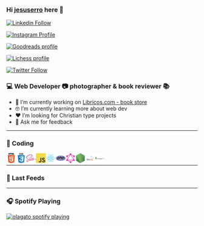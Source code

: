 ### Hi [jesuserro](https://jesuserro.com) here 👋

[![Linkedin Follow](https://img.shields.io/badge/LinkedIn-0077B5?style=for-the-badge&logo=linkedin&logoColor=white)][lk]

[![Instagram Profile](https://img.shields.io/badge/Instagram-E4405F?style=for-the-badge&logo=instagram&logoColor=white)][ig]

[![Goodreads profile](https://img.shields.io/badge/Goodreads-372213?style=for-the-badge&logo=goodreads&logoColor=white)][gr]

[![Lichess profile](https://img.shields.io/badge/Lichess-393732?style=for-the-badge&logo=lichess&logoColor=white)][lc]

[![Twitter Follow](https://img.shields.io/twitter/follow/jesuserro?color=1DA1F2&label=jesuserro&logo=twitter&style=for-the-badge)][tw]



### 💻 Web Developer 📷 photographer & book reviewer 📚

- 🔭 I’m currently working on [Libricos.com - book store](https://libricos.com)
- 🤓 I’m currently learning more about web dev
- ❤️ I’m looking for Christian type projects
- 💬 Ask me for feedback

---

### 🚀 Coding

<img align="left" alt="HTML5" width="26px" src="https://raw.githubusercontent.com/github/explore/80688e429a7d4ef2fca1e82350fe8e3517d3494d/topics/html/html.png" />

<img align="left" alt="CSS3" width="26px" src="https://raw.githubusercontent.com/github/explore/80688e429a7d4ef2fca1e82350fe8e3517d3494d/topics/css/css.png" />

<img align="left" alt="Sass" width="26px" src="https://raw.githubusercontent.com/github/explore/80688e429a7d4ef2fca1e82350fe8e3517d3494d/topics/sass/sass.png" />

<img align="left" alt="JavaScript" width="26px" src="https://raw.githubusercontent.com/github/explore/80688e429a7d4ef2fca1e82350fe8e3517d3494d/topics/javascript/javascript.png" />

<img align="left" alt="React" width="26px" src="https://raw.githubusercontent.com/github/explore/80688e429a7d4ef2fca1e82350fe8e3517d3494d/topics/react/react.png" />

<img align="left" alt="Php" width="26px" src="https://raw.githubusercontent.com/github/explore/80688e429a7d4ef2fca1e82350fe8e3517d3494d/topics/php/php.png" />

<img align="left" alt="GraphQL" width="26px" src="https://raw.githubusercontent.com/github/explore/80688e429a7d4ef2fca1e82350fe8e3517d3494d/topics/graphql/graphql.png" />

<img align="left" alt="Node.js" width="26px" src="https://raw.githubusercontent.com/github/explore/80688e429a7d4ef2fca1e82350fe8e3517d3494d/topics/nodejs/nodejs.png" />

<img align="left" alt="MySQL" width="26px" src="https://raw.githubusercontent.com/github/explore/80688e429a7d4ef2fca1e82350fe8e3517d3494d/topics/mysql/mysql.png" />

<img align="left" alt="MongoDB" width="26px" src="https://raw.githubusercontent.com/github/explore/80688e429a7d4ef2fca1e82350fe8e3517d3494d/topics/mongodb/mongodb.png" />

<br/>

---

### 🎥 Last Feeds


---

### 🎧 Spotify Playing

[<img src="https://spotify-now-playing-kappa.vercel.app/api/spotify-playing" alt="olagato spotify playing" width="350" />]()

<!-- LINKS -->

[website]: https://libricos.com/
[yt]: https://www.youtube.com/channel/UCABS8RZnJzGI_w9oauOvSxg?sub_confirmation=1
[blog]: https://jesuserro.com/
[ig]: https://www.instagram.com/jesuserro/
[lk]: https://www.linkedin.com/in/jesuserro/
[tw]: https://twitter.com/jesuserro
[gr]: https://www.goodreads.com/user/show/40291334-jes-s-erro
[lc]: https://lichess.org/@/olagato
[topics]: https://raw.githubusercontent.com/github/explore/80688e429a7d4ef2fca1e82350fe8e3517d3494d/topics
